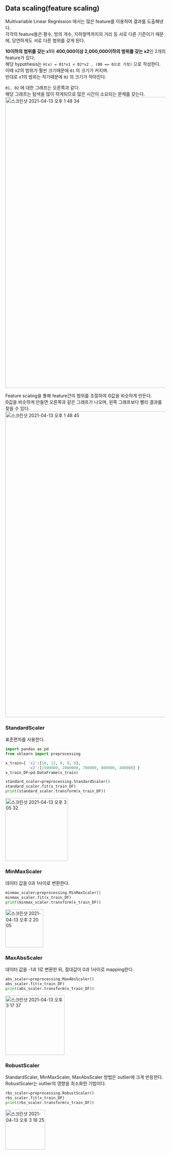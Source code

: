 <h2>Data scaling(feature scaling)</h2>

Multivariable Linear Regression 에서는 많은 feature를 이용하여 결과를 도출해낸다.<br>
각각의 feature들은 평수, 방의 개수, 지하철역까지의 거리 등 서로 다른 기준이기 때문에, 당연하게도 서로 다른 범위를 갖게 된다.<br>

**10이하의 범위를 갖는 x1**와 **400,000이상 2,000,000이하의 범위를 갖는 x2**인 2개의 feature가 있다.<br>
해당 hypothesis는 `H(x) = Θ1*x1 + Θ2*x2 , (Θ0 == 0으로 가정)` 으로 작성한다.<br>
이때 x2의 범위가 훨씬 크기때문에 `Θ1` 의 크기가 커지며.<br>
반대로 x1의 범위는 작기때문에 `Θ2` 의 크기가 작아진다.<br>

`Θ1, Θ2` 에 대한 그래프는 오른쪽과 같다.<br>
해당 그래프는 탐색을 많이 하게되므로 많은 시간이 소요되는 문제를 갖는다.<br>
<img width="913" alt="스크린샷 2021-04-13 오후 1 48 34" src="https://user-images.githubusercontent.com/54436228/114498413-01259b00-9c5f-11eb-9118-d398eca6b935.png">

Feature scaling을 통해 feature간의 범위를 조절하여 Θ값을 비슷하게 만든다.<br>
Θ값을 비슷하게 만들면 오른쪽과 같은 그래프가 나오며, 왼쪽 그래프보다 빨리 결과를 찾을 수 있다.<br>
<img width="960" alt="스크린샷 2021-04-13 오후 1 48 45" src="https://user-images.githubusercontent.com/54436228/114498420-04208b80-9c5f-11eb-9565-1c2ace42982d.png">

<h3>StandardScaler</h3>
표준편차를 사용한다.<br>

```python
import pandas as pd
from sklearn import preprocessing

x_train={ 'x1':[10, 12, 8, 9, 8], 
          'x2':[1500000, 2000000, 700000, 800000, 400000] }
x_train_DF=pd.DataFrame(x_train)

standard_scaler=preprocessing.StandardScaler()
standard_scaler.fit(x_train_DF)
print(standard_scaler.transform(x_train_DF))
```
<img width="197" alt="스크린샷 2021-04-13 오후 3 05 32" src="https://user-images.githubusercontent.com/54436228/114504361-b8271400-9c69-11eb-938b-47fec9701274.png">


<h3>MinMaxScaler</h3>
데이터 값을 0과 1사이로 변환한다.<br>

```python 
minmax_scaler=preprocessing.MinMaxScaler()
minmax_scaler.fit(x_train_DF)
print(minmax_scaler.transform(x_train_DF))
```
<img width="119" alt="스크린샷 2021-04-13 오후 2 20 05" src="https://user-images.githubusercontent.com/54436228/114500620-5ebbe680-9c63-11eb-8c25-f28889638f31.png">

<h3>MaxAbsScaler</h3>
데이터 값을 -1과 1로 변환한 뒤, 절대값이 0과 1사이로 mapping한다.<br>

```python
abs_scaler=preprocessing.MaxAbsScaler()
abs_scaler.fit(x_train_DF)
print(abs_scaler.transform(x_train_DF))
```
<img width="186" alt="스크린샷 2021-04-13 오후 3 17 37" src="https://user-images.githubusercontent.com/54436228/114505646-a9416100-9c6b-11eb-9ba0-4c67d54358c0.png">



<h3>RobustScaler</h3>
StandardScaler, MinMaxScaler, MaxAbsScaler 방법은 outlier에 크게 반응한다.<br>
RobustScaler는 outlier의 영향을 최소화한 기법이다.<br>

```python
rbs_scaler=preprocessing.RobustScaler()
rbs_scaler.fit(x_train_DF)
print(rbs_scaler.transform(x_train_DF))
```
<img width="125" alt="스크린샷 2021-04-13 오후 3 18 25" src="https://user-images.githubusercontent.com/54436228/114505654-aba3bb00-9c6b-11eb-95e8-928cadca8d67.png">
